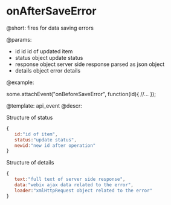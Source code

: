 onAfterSaveError
=============


@short: fires for data saving errors
	

@params:
- id        id      id of updated item
- status    object   update status
- response	object		server side response parsed as json object
- details	object		error details

@example: 
	
some.attachEvent("onBeforeSaveError", function(id){
    //...
});

@template:	api_event
@descr:


Structure of status
~~~js
{
   id:"id of item",
   status:"update status",
   newid:"new id after operation"
}
~~~


Structure of details
~~~js
{
   text:"full text of server side response",
   data:"webix ajax data related to the error",
   loader:"xmlHttpRequest object related to the error"
}
~~~